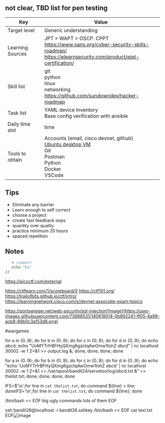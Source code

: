 ## not clear, TBD list for pen testing
Key | Value
---- | ----
Target level | Generic understanding
Learning Sources | JPT > WAPT > OSCP. CPPT <br /> https://www.sans.org/cyber-security-skills-roadmap/ <br />https://elearnsecurity.com/product/ejpt-certification/
Skill list | git <br /> python <br /> linux <br /> networking <br /> https://github.com/sundowndev/hacker-roadmap <br />
Task list | YAML device Inventory <br /> Base config verification with ansible <br />
Daily time slot | time
Tools to obtain | Accounts (email, cisco devnet, github) <br /> [Ubuntu desktop VM](https://github.com/pithei/py100/blob/master/6_cisco_devnet/001_ubuntu_prep.txt) <br /> Git <br /> Postman <br /> Python <br /> Docker <br /> VSCode <br />


## Tips
- Eliminate any barrier
- Learn enough to self correct
- choose a project
- create fast feedback oops
- quantity over quality
- practice minimum 20 hours
- spaced repetition

## Notes

```bash
   # comment
   echo "hi"
//
```

https://picoctf.com/external

https://ctflearn.com/1/scoreboard/0
https://ctf101.org/
https://trailofbits.github.io/ctf/intro/
https://learningnetwork.cisco.com/s/devnet-associate-exam-topics


https://portswigger.net/web-security/sql-injection![image](https://user-images.githubusercontent.com/73688531/140619014-0b892241-ff05-4a98-acb8-89b0c3a153d8.png)


#wargames

for a in {0..9}; do for b in {0..9}; do for c in {0..9}; do for d in {0..9}; do echo $a$b$c$d; echo "UoMYTrfrBFHyQXmg6gzctqAwOmw1IohZ $a$b$c$d" | nc localhost 30002 -w 1 2>&1 >> output.log &; done; done; done; done



for a in {0..9}; do for b in {0..9}; do for c in {0..9}; do for d in {0..9}; do echo "echo 'UoMYTrfrBFHyQXmg6gzctqAwOmw1IohZ $a$b$c$d' | nc localhost 30002 -w 1 2>&1 >> /var/spool/bandit24/servetoo/log/$a$b$c$d.txt &" >> thelist.txt; done; done; done; done




IFS=$'\n';for line in `cat thelist.txt`; do command ${line} > ${line}; done
IFS=$'\n';for line in `cat thelist.txt`; do command ${line}; done


/bin/bash << EOF
big ugly commands
lots of them
EOF


ssh bandit26@localhost -i bandit26.sshkey /bin/bash << EOF
cat text.txt
EOF![image](https://user-images.githubusercontent.com/73688531/140619018-301ba479-fb90-4b67-a3b4-f6bf96eca0da.png)

